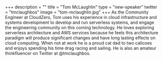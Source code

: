 +++
description = ""
title = "Tom McLaughlin"
type = "new-speaker"
twitter = "tmclaughbos"
image = "tom-mclaughlin.jpg"
+++
As the Community Engineer at CloudZero, Tom uses his experience in cloud infrastructure and systems development to develop and run serverless systems, and engage the engineering community on this coming technology. He loves exploring serverless architecture and AWS services because he feels this architecture paradigm will produce significant changes and have long lasting effects on cloud computing. When not at work he is a proud cat dad to two calicoes and enjoys spending his time drag racing and sailing. He is also an amateur thinkfluencer on Twitter at @tmclaughbos.